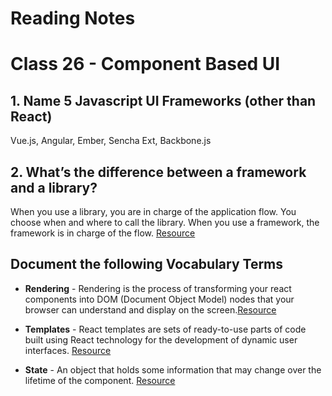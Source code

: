 
# Reading Notes

# Class 26 - Component Based UI

## 1. Name 5 Javascript UI Frameworks (other than React)

Vue.js, Angular, Ember, Sencha Ext, Backbone.js

## 2. What’s the difference between a framework and a library?

When you use a library, you are in charge of the application flow. You choose when and where to call the library. When you use a framework, the framework is in charge of the flow. [Resource](https://sofienebk.medium.com/what-is-the-difference-between-a-framework-and-library-2b712a1a1c41#:~:text=The%20technical%20difference%20between%20a,in%20charge%20of%20the%20flow.)


## Document the following Vocabulary Terms

- **Rendering** - Rendering is the process of transforming your react components into DOM (Document Object Model) nodes that your browser can understand and display on the screen.[Resource](https://www.quora.com/What-does-the-term-render-mean-in-ReactJS-Like-render-a-component)

- **Templates** - React templates are sets of ready-to-use parts of code built using React technology for the development of dynamic user interfaces.  [Resource](https://flatlogic.com/blog/what-is-react-template-react-template-definition/)

- **State** - An object that holds some information that may change over the lifetime of the component. [Resource](https://www.geeksforgeeks.org/reactjs-state-react/)



